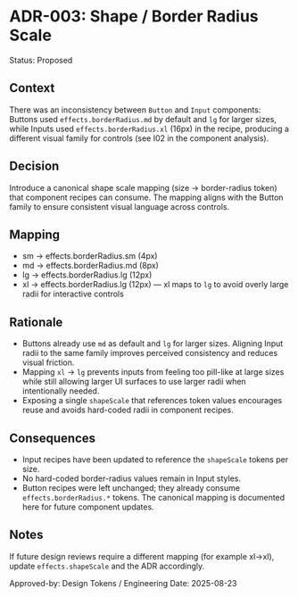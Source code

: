# ADR-003: Shape / Border Radius Scale

Status: Proposed

Context
-------
There was an inconsistency between `Button` and `Input` components: Buttons used `effects.borderRadius.md` by default and `lg` for larger sizes, while Inputs used `effects.borderRadius.xl` (16px) in the recipe, producing a different visual family for controls (see I02 in the component analysis).

Decision
--------
Introduce a canonical shape scale mapping (size → border-radius token) that component recipes can consume. The mapping aligns with the Button family to ensure consistent visual language across controls.

Mapping
-------
- sm → effects.borderRadius.sm (4px)
- md → effects.borderRadius.md (8px)
- lg → effects.borderRadius.lg (12px)
- xl → effects.borderRadius.lg (12px) — xl maps to `lg` to avoid overly large radii for interactive controls

Rationale
---------
- Buttons already use `md` as default and `lg` for larger sizes. Aligning Input radii to the same family improves perceived consistency and reduces visual friction.
- Mapping `xl` → `lg` prevents inputs from feeling too pill-like at large sizes while still allowing larger UI surfaces to use larger radii when intentionally needed.
- Exposing a single `shapeScale` that references token values encourages reuse and avoids hard-coded radii in component recipes.

Consequences
------------
- Input recipes have been updated to reference the `shapeScale` tokens per size.
- No hard-coded border-radius values remain in Input styles.
- Button recipes were left unchanged; they already consume `effects.borderRadius.*` tokens. The canonical mapping is documented here for future component updates.

Notes
-----
If future design reviews require a different mapping (for example xl→xl), update `effects.shapeScale` and the ADR accordingly.

Approved-by: Design Tokens / Engineering
Date: 2025-08-23
